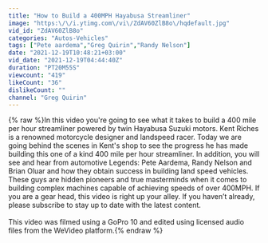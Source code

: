 ```yaml
---
title: "How to Build a 400MPH Hayabusa Streamliner"
image: "https:\/\/i.ytimg.com\/vi\/ZdAV60ZlB8o\/hqdefault.jpg"
vid_id: "ZdAV60ZlB8o"
categories: "Autos-Vehicles"
tags: ["Pete aardema","Greg Quirin","Randy Nelson"]
date: "2021-12-19T10:48:21+03:00"
vid_date: "2021-12-19T04:44:40Z"
duration: "PT20M55S"
viewcount: "419"
likeCount: "36"
dislikeCount: ""
channel: "Greg Quirin"
---
```

{% raw %}In this video you're going to see what it takes to build a 400 mile per hour streamliner powered by twin Hayabusa Suzuki motors.  Kent Riches is a renowned motorcycle designer and landspeed racer. Today we are going behind the scenes in Kent's shop to see the progress he has made building this one of a kind 400 mile per hour streamliner.  In addition, you will see and hear from automotive Legends: Pete Aardema, Randy Nelson and Brian Oluar and how they obtain success in building land speed vehicles.  These guys are hidden pioneers and true masterminds when it comes to building complex machines capable of achieving speeds of over 400MPH.   If you are a gear head, this video is right up your alley. If you haven’t already, please subscribe to stay up to date with the latest content. <br /><br />This video was filmed using a GoPro 10 and edited using licensed audio files from the WeVideo platform.{% endraw %}
